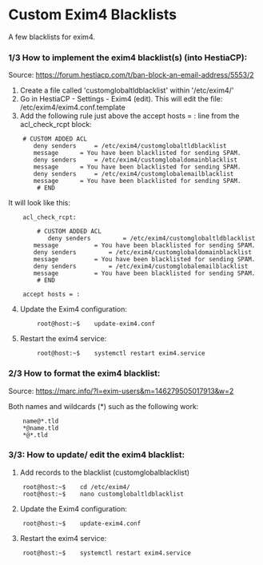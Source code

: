 # Custom Exim4 Blacklists

A few blacklists for exim4.

### 1/3 How to implement the exim4 blacklist(s) (into HestiaCP):
Source: https://forum.hestiacp.com/t/ban-block-an-email-address/5553/2

1. Create a file called 'customglobaltldblacklist' within '/etc/exim4/'
2. Go in HestiaCP - Settings - Exim4 (edit). This will edit the file: /etc/exim4/exim4.conf.template
3. Add the following rule just above the accept hosts = : line from the acl_check_rcpt block:
```
	# CUSTOM ADDED ACL
	   deny senders		= /etc/exim4/customglobaltldblacklist
	   message		= You have been blacklisted for sending SPAM.
	   deny senders		= /etc/exim4/customglobaldomainblacklist
	   message		= You have been blacklisted for sending SPAM.
	   deny senders		= /etc/exim4/customglobalemailblacklist
	   message		= You have been blacklisted for sending SPAM.
        # END
```
It will look like this:
```
	acl_check_rcpt:

        # CUSTOM ADDED ACL
           deny senders	        = /etc/exim4/customglobaltldblacklist
	   message	        = You have been blacklisted for sending SPAM.
	   deny senders	        = /etc/exim4/customglobaldomainblacklist
	   message	        = You have been blacklisted for sending SPAM.
	   deny senders	        = /etc/exim4/customglobalemailblacklist
	   message	        = You have been blacklisted for sending SPAM.
        # END

	accept hosts = :
```
4. Update the Exim4 configuration:
```
        root@host:~$	update-exim4.conf
```
5. Restart the exim4 service:
```      
        root@host:~$	systemctl restart exim4.service
```
### 2/3 How to format the exim4 blacklist:
Source: https://marc.info/?l=exim-users&m=146279505017913&w=2

Both names and wildcards (*) such as the following work:
```
	name@*.tld
	*@name.tld
	*@*.tld
```	
### 3/3: How to update/ edit the exim4 blacklist:

1. Add records to the blacklist (customglobalblacklist)
```
	root@host:~$	cd /etc/exim4/ 
	root@host:~$ 	nano customglobaltldblacklist
```
2. Update the Exim4 configuration:
```
	root@host:~$	update-exim4.conf
```
3. Restart the exim4 service:
```
	root@host:~$	systemctl restart exim4.service
```
